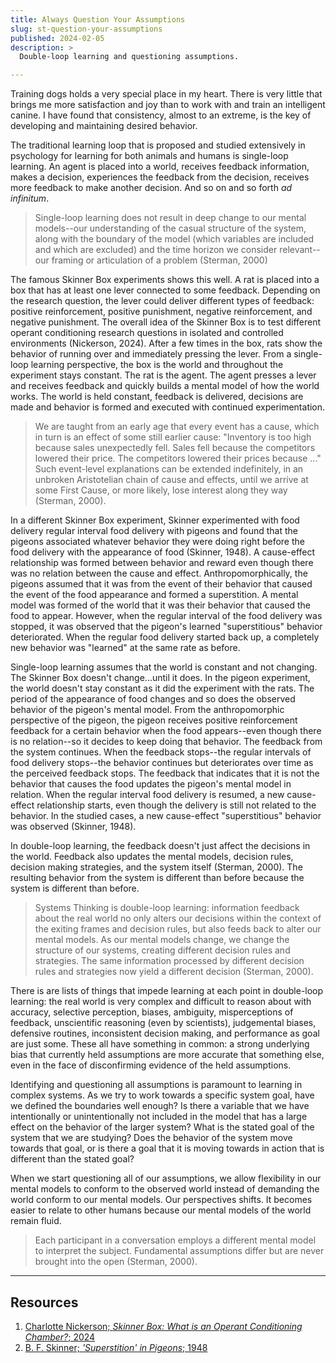 ```yaml
---
title: Always Question Your Assumptions
slug: st-question-your-assumptions
published: 2024-02-05
description: >
  Double-loop learning and questioning assumptions.

---
```


Training dogs holds a very special place in my heart. There is very little that brings me more satisfaction and joy than
to work with and train an intelligent canine. I have found that consistency, almost to an extreme, is the key of
developing and maintaining desired behavior. 

The traditional learning loop that is proposed and studied extensively in psychology for learning for both animals and
humans is single-loop learning. An agent is placed into a world, receives feedback information, makes a decision,
experiences the feedback from the decision, receives more feedback to make another decision. And so on and so forth _ad
infinitum_.

> Single-loop learning does not result in deep change to our mental models--our understanding of the casual structure of
> the system, along with the boundary of the model (which variables are included and which are excluded) and the time
> horizon we consider relevant--our framing or articulation of a problem (Sterman, 2000)

The famous Skinner Box experiments shows this well. A rat is placed into a box that has at least one lever connected to
some feedback. Depending on the research question, the lever could deliver different types of feedback: positive
reinforcement, positive punishment, negative reinforcement, and negative punishment. The overall idea of the Skinner Box
is to test different operant conditioning research questions in isolated and controlled environments (Nickerson, 2024).
After a few times in the box, rats show the behavior of running over and immediately pressing the lever. From a
single-loop learning perspective, the box is the world and throughout the experiment stays constant. The rat is the
agent. The agent presses a lever and receives feedback and quickly builds a mental model of how the world works. The
world is held constant, feedback is delivered, decisions are made and behavior is formed and executed with continued
experimentation.

> We are taught from an early age that every event has a cause, which in turn is an effect of some still earlier cause:
> "Inventory is too high because sales unexpectedly fell. Sales fell because the competitors lowered their price. The
> competitors lowered their prices because ..." Such event-level explanations can be extended indefinitely, in an
> unbroken Aristotelian chain of cause and effects, until we arrive at some First Cause, or more likely, lose interest
> along they way (Sterman, 2000).

In a different Skinner Box experiment, Skinner experimented with food delivery regular interval food delivery with
pigeons and found that the pigeons associated whatever behavior they were doing right before the food delivery with the
appearance of food (Skinner, 1948). A cause-effect relationship was formed between behavior and reward even though there
was no relation between the cause and effect. Anthropomorphically, the pigeons assumed that it was from the event of
their behavior that caused the event of the food appearance and formed a superstition. A mental model was formed of the
world that it was their behavior that caused the food to appear. However, when the regular interval of the food delivery
was stopped, it was observed that the pigeon's learned "superstitious" behavior deteriorated. When the regular food
delivery started back up, a completely new behavior was "learned" at the same rate as before.

Single-loop learning assumes that the world is constant and not changing. The Skinner Box doesn't change...until it
does. In the pigeon experiment, the world doesn't stay constant as it did the experiment with the rats. The period of
the appearance of food changes and so does the observed behavior of the pigeon's mental model. From the anthropomorphic
perspective of the pigeon, the pigeon receives positive reinforcement feedback for a certain behavior when the food
appears--even though there is no relation--so it decides to keep doing that behavior. The feedback from the system
continues. When the feedback stops--the regular intervals of food delivery stops--the behavior continues but
deteriorates over time as the perceived feedback stops. The feedback that indicates that it is not the behavior that
causes the food updates the pigeon's mental model in relation. When the regular interval food delivery is resumed,
a new cause-effect relationship starts, even though the delivery is still not related to the behavior. In the studied
cases, a new cause-effect "superstitious" behavior was observed (Skinner, 1948). 

In double-loop learning, the feedback doesn't just affect the decisions in the world. Feedback also updates the mental
models, decision rules, decision making strategies, and the system itself (Sterman, 2000). The resulting behavior from
the system is different than before because the system is different than before.

> Systems Thinking is double-loop learning: information feedback about the real world no only alters our decisions
> within the context of the exiting frames and decision rules, but also feeds back to alter our mental models. As our
> mental models change, we change the structure of our systems, creating different decision rules and strategies. The
> same information processed by different decision rules and strategies now yield a different decision (Sterman, 2000).

There is are lists of things that impede learning at each point in double-loop learning: the real world is very complex
and difficult to reason about with accuracy, selective perception, biases, ambiguity, misperceptions of feedback,
unscientific reasoning (even by scientists), judgemental biases, defensive routines, inconsistent decision making, and
performance as goal are just some. These all have something in common: a strong underlying bias that currently held
assumptions are more accurate that something else, even in the face of disconfirming evidence of the held assumptions.

Identifying and questioning all assumptions is paramount to learning in complex systems. As we try to work towards a
specific system goal, have we defined the boundaries well enough? Is there a variable that we have intentionally or
unintentionally not included in the model that has a large effect on the behavior of the larger system? What is the
stated goal of the system that we are studying? Does the behavior of the system move towards that goal, or is there a
goal that it is moving towards in action that is different than the stated goal? 

When we start questioning all of our assumptions, we allow flexibility in our mental models to conform to the observed
world instead of demanding the world conform to our mental models. Our perspectives shifts. It becomes easier to relate
to other humans because our mental models of the world remain fluid.

> Each participant in a conversation employs a different mental model to interpret the subject. Fundamental assumptions
> differ but are never brought into the open (Sterman, 2000).

---

## Resources

1. [Charlotte Nickerson; _Skinner Box: What is an Operant Conditioning Chamber?_; 2024](https://www.simplypsychology.org/what-is-a-skinner-box.html)
2. [B. F. Skinner; _'Superstition' in Pigeons_; 1948](https://psychclassics.yorku.ca/Skinner/Pigeon/)

